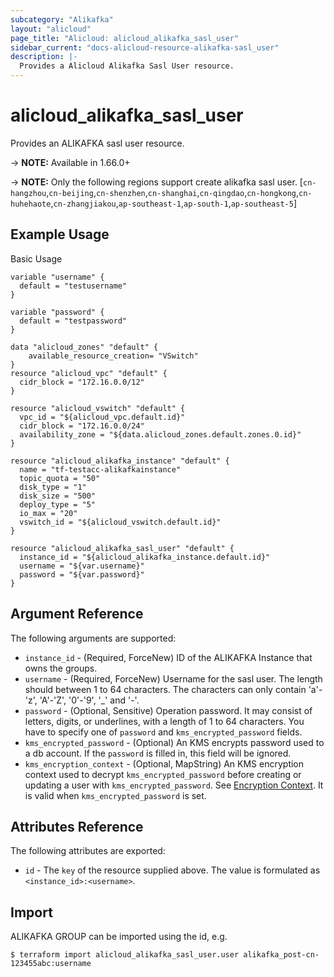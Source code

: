 ```yaml
---
subcategory: "Alikafka"
layout: "alicloud"
page_title: "Alicloud: alicloud_alikafka_sasl_user"
sidebar_current: "docs-alicloud-resource-alikafka-sasl_user"
description: |-
  Provides a Alicloud Alikafka Sasl User resource.
---
```


# alicloud\_alikafka\_sasl\_user

Provides an ALIKAFKA sasl user resource.

-> **NOTE:** Available in 1.66.0+

-> **NOTE:**  Only the following regions support create alikafka sasl user.
[`cn-hangzhou`,`cn-beijing`,`cn-shenzhen`,`cn-shanghai`,`cn-qingdao`,`cn-hongkong`,`cn-huhehaote`,`cn-zhangjiakou`,`ap-southeast-1`,`ap-south-1`,`ap-southeast-5`]

## Example Usage

Basic Usage

```
variable "username" {
  default = "testusername"
}

variable "password" {
  default = "testpassword"
}

data "alicloud_zones" "default" {
    available_resource_creation= "VSwitch"
}
resource "alicloud_vpc" "default" {
  cidr_block = "172.16.0.0/12"
}

resource "alicloud_vswitch" "default" {
  vpc_id = "${alicloud_vpc.default.id}"
  cidr_block = "172.16.0.0/24"
  availability_zone = "${data.alicloud_zones.default.zones.0.id}"
}

resource "alicloud_alikafka_instance" "default" {
  name = "tf-testacc-alikafkainstance"
  topic_quota = "50"
  disk_type = "1"
  disk_size = "500"
  deploy_type = "5"
  io_max = "20"
  vswitch_id = "${alicloud_vswitch.default.id}"
}

resource "alicloud_alikafka_sasl_user" "default" {
  instance_id = "${alicloud_alikafka_instance.default.id}"
  username = "${var.username}"
  password = "${var.password}"
}
```

## Argument Reference

The following arguments are supported:

* `instance_id` - (Required, ForceNew) ID of the ALIKAFKA Instance that owns the groups.
* `username` - (Required, ForceNew) Username for the sasl user. The length should between 1 to 64 characters. The characters can only contain 'a'-'z', 'A'-'Z', '0'-'9', '_' and '-'.
* `password` - (Optional, Sensitive) Operation password. It may consist of letters, digits, or underlines, with a length of 1 to 64 characters. You have to specify one of `password` and `kms_encrypted_password` fields.
* `kms_encrypted_password` - (Optional) An KMS encrypts password used to a db account. If the `password` is filled in, this field will be ignored.
* `kms_encryption_context` - (Optional, MapString) An KMS encryption context used to decrypt `kms_encrypted_password` before creating or updating a user with `kms_encrypted_password`. See [Encryption Context](https://www.alibabacloud.com/help/doc-detail/42975.htm). It is valid when `kms_encrypted_password` is set.

## Attributes Reference

The following attributes are exported:

* `id` - The `key` of the resource supplied above. The value is formulated as `<instance_id>:<username>`.

## Import

ALIKAFKA GROUP can be imported using the id, e.g.

```
$ terraform import alicloud_alikafka_sasl_user.user alikafka_post-cn-123455abc:username
```
